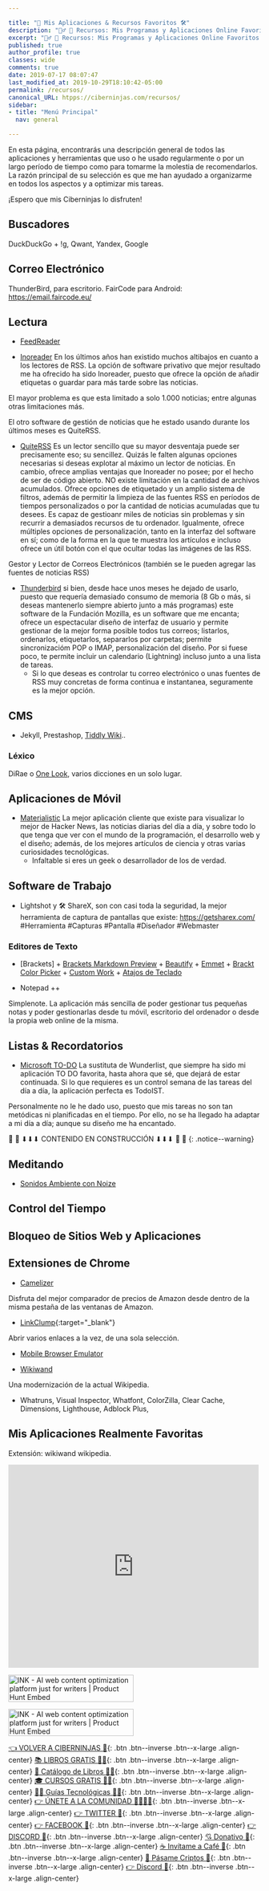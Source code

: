 ```yaml
---

title: "🌟 Mis Aplicaciones & Recursos Favoritos 🛠"
description: "👷‍♂️ 🔨 Recursos: Mis Programas y Aplicaciones Online Favoritos ⭐ La caja de mis herramientas preferidas para el desarrollo web y trabajo personal de todo Internet."
excerpt: "👷‍♂️ 🔨 Recursos: Mis Programas y Aplicaciones Online Favoritos ⭐ La caja de mis herramientas preferidas para el desarrollo web y trabajo personal de todo Internet."
published: true
author_profile: true
classes: wide
comments: true
date: 2019-07-17 08:07:47
last_modified_at: 2019-10-29T18:10:42-05:00
permalink: /recursos/
canonical_URL: htpps://ciberninjas.com/recursos/
sidebar:
- title: "Menú Principal"
  nav: general

---
```

<!-- AGREGAR CAPTURAS DE PANTALLA A LOS DIFERENTES SOFTWARE -->
En esta página, encontrarás una descripción general de todos las aplicaciones y herramientas que uso o he usado regularmente o por un largo período de tiempo como para tomarme la molestia de recomendarlos. La razón principal de su selección es que me han ayudado a organizarme en todos los aspectos y a optimizar mis tareas.
<!-- los mejroes recopilatorios del mundo: https://www.prototypr.io/ >>> Revisar su Blog , https://devawesome.lusaxweb.net/, -->
¡Espero que mis Ciberninjas lo disfruten!

## Buscadores

DuckDuckGo + !g, Qwant, Yandex, Google

## Correo Electrónico

ThunderBird, para escritorio. FairCode para Android: https://email.faircode.eu/

## Lectura

* [FeedReader](http://www.feedreader.com/)

* [Inoreader](https://www.inoreader.com "Mejor Aplicación Lectora de Fuentes de RSS")
  En los últimos años han existido muchos altibajos en cuanto a los lectores de RSS. La opción de software privativo que mejor resultado me ha ofrecido ha sido Inoreader, puesto que ofrece la opción de añadir etiquetas o guardar para más tarde sobre las noticias.
    
El mayor problema es que esta limitado a solo 1.000 noticias; entre algunas otras limitaciones más.

El otro software de gestión de noticias que he estado usando durante los últimos meses es QuiteRSS.

* [QuiteRSS](https://quiterss.org/) Es un lector sencillo que su mayor desventaja puede ser precisamente eso; su sencillez. Quizás le falten algunas opciones necesarias si deseas explotar al máximo un lector de noticias. En cambio, ofrece amplias ventajas que Inoreader no posee; por el hecho de ser de código abierto. NO existe limitación en la cantidad de archivos acumulados. Ofrece opciones de etiquetado y un amplio sistema de filtros, además de permitir la limpieza de las fuentes RSS en períodos de tiempos personalizados o por la cantidad de noticias acumuladas que tu desees. Es capaz de gestioanr miles de noticias sin problemas y sin recurrir a demasiados recursos de tu ordenador. Igualmente, ofrece múltiples opciones de personalización, tanto en la interfaz del software en sí; como de la forma en la que te muestra los artículos e incluso ofrece un útil botón con el que ocultar todas las imágenes de las RSS.

Gestor y Lector de Correos Electrónicos (también se le pueden agregar las fuentes de noticias RSS)
* [Thunderbird](https://support.mozilla.org/en-US/kb/how-subscribe-news-feeds-and-blogs) si bien, desde hace unos meses he dejado de usarlo, puesto que requería demasiado consumo de memoria (8 Gb o más, si deseas mantenerlo siempre abierto junto a más programas) este software de la Fundación Mozilla, es un software que me encanta; ofrece un espectacular diseño de interfaz de usuario y permite gestionar de la mejor forma posible todos tus correos; listarlos, ordenarlos, etiquetarlos, separarlos por carpetas; permite sincronizacióm POP o IMAP, personalización del diseño. Por si fuese poco, te permite incluir un calendario (Lightning) incluso junto a una lista de tareas.
    - Si lo que deseas es controlar tu correo electrónico o unas fuentes de RSS muy concretas de forma continua e instantanea, seguramente es la mejor opción.

## CMS

* Jekyll, Prestashop, [Tiddly Wiki](https://tiddlywiki.com/)..

### Léxico

DiRae o [One Look](https://www.onelook.com/index.php), varios dicciones en un solo lugar.

## Aplicaciones de Móvil

* [Materialistic](https://play.google.com/store/apps/details?id=io.github.hidroh.materialistic&hl=en)
    La mejor aplicación cliente que existe para visualizar lo mejor de Hacker News, las noticias diarias del día a día, y sobre todo lo que tenga que ver con el mundo de la programación, el desarrollo web y el diseño; además, de los mejores artículos de ciencia y otras varias curiosidades tecnológicas.
    - Infaltable si eres un geek o desarrollador de los de verdad.

## Software de Trabajo

* Lightshot y 🛠 ShareX, son con casi toda la seguridad, la mejor herramienta de captura de pantallas que existe: https://getsharex.com/ #Herramienta #Capturas #Pantalla #Diseñador #Webmaster

### Editores de Texto

* [Brackets] + [Brackets Markdown Preview](https://bitbucket.org/begue/brackets-markdown-preview/src/master) + [Beautify](https://github.com/brackets-beautify/brackets-beautify#brackets-beautify) + [Emmet](https://emmet.io) + [Brackt Color Picker](https://github.com/mikailcolak/brackets-color-picker) + [Custom Work](https://github.com/alessandrio/custom-work-for-brackets) + [Atajos de Teclado](https://lisacatalano.github.io/brackets_course/pc.html)

* Notepad ++

Simplenote. La aplicación más sencilla de poder gestionar tus pequeñas notas y poder gestionarlas desde tu móvil, escritorio del ordenador o desde la propia web online de la misma.

## Listas & Recordatorios

* [Microsoft TO-DO]() La sustituta de Wunderlist, que siempre ha sido mi aplicación TO DO favorita, hasta ahora que sé, que dejará de estar continuada. Si lo que requieres es un control semana de las tareas del día a día, la aplicación perfecta es TodoIST. 

Personalmente no le he dado uso, puesto que mis tareas no son tan metódicas ni planificadas en el tiempo. Por ello, no se ha llegado ha adaptar a mi día a día; aunque su diseño me ha encantado. 

🚨 🚧 ⬇⬇⬇ CONTENIDO EN CONSTRUCCIÓN ⬇⬇⬇ 🚧 🚨
{: .notice--warning}

## Meditando

* [Sonidos Ambiente con Noize](https://noize.ml/)

## Control del Tiempo

## Bloqueo de Sitios Web y Aplicaciones

## Extensiones de Chrome

* [Camelizer](https://chrome.google.com/webstore/detail/the-camelizer/ghnomdcacenbmilgjigehppbamfndblo)

Disfruta del mejor comparador de precios de Amazon desde dentro de la misma pestaña de las ventanas de Amazon.

* [LinkClump](https://chrome.google.com/webstore/detail/linkclump/lfpjkncokllnfokkgpkobnkbkmelfefj){:target="_blank"}

Abrir varios enlaces a la vez, de una sola selección.

* [Mobile Browser Emulator](http://tools.diorama.ch/mbe_en.html)
<!-- Como anotar absolutamente todo: https://beepb00p.xyz/annotating.html -->

* [Wikiwand](https://chrome.google.com/webstore/detail/wikiwand-wikipedia-modern/emffkefkbkpkgpdeeooapgaicgmcbolj?hl=es)

Una modernización de la actual Wikipedia.

* Whatruns, Visual Inspector, Whatfont, ColorZilla, Clear Cache, Dimensions, Lighthouse, Adblock Plus, 

## Mis Aplicaciones Realmente Favoritas

Extensión: wikiwand wikipedia.

<iframe style="border: none;" src="https://cards.producthunt.com/cards/posts/169533?v=1" width="500" height="405" frameborder="0" scrolling="no" allowfullscreen></iframe>

<a href="https://www.producthunt.com/posts/ink-1c962f43-e6e2-4291-942f-6090712bf2b6?utm_source=badge-top-post-badge&utm_medium=badge&utm_souce=badge-ink-1c962f43-e6e2-4291-942f-6090712bf2b6" target="_blank"><img src="https://api.producthunt.com/widgets/embed-image/v1/top-post-badge.svg?post_id=169533&theme=light&period=daily" alt="INK - AI web content optimization platform just for writers | Product Hunt Embed" style="width: 250px; height: 54px;" width="250px" height="54px" /></a>

<a href="https://www.producthunt.com/posts/ink-1c962f43-e6e2-4291-942f-6090712bf2b6?utm_source=badge-top-post-badge&utm_medium=badge&utm_souce=badge-ink-1c962f43-e6e2-4291-942f-6090712bf2b6" target="_blank"><img src="https://api.producthunt.com/widgets/embed-image/v1/top-post-badge.svg?post_id=169533&theme=light&period=weekly" alt="INK - AI web content optimization platform just for writers | Product Hunt Embed" style="width: 250px; height: 54px;" width="250px" height="54px" /></a>

[👈 VOLVER A CIBERNINJAS 🏡](/){: .btn .btn--inverse .btn--x-large .align-center}
[📚 LIBROS GRATIS 🕵️‍♂️](/biblioteca-de-programacion-y-tecnologia/#page-title){: .btn .btn--inverse .btn--x-large .align-center}
[🛒 Catálogo de Libros 👨‍💻](/libros/#page-title){: .btn .btn--inverse .btn--x-large .align-center}
[🎓 CURSOS GRATIS 👨‍🏫](/cursos-tecnologia/#page-title){: .btn .btn--inverse .btn--x-large .align-center}
[👨‍💻 Guías Tecnológicas 👩‍💻](/guias/#page-title){: .btn .btn--inverse .btn--x-large .align-center}
[👉 ÚNETE A LA COMUNIDAD 👨‍👨‍👦‍👦](https://kutt.it/comunidad){: .btn .btn--inverse .btn--x-large .align-center}
[👉 TWITTER 🐤](https://kutt.it/ciberninjast){: .btn .btn--inverse .btn--x-large .align-center}
[👉 FACEBOOK 📘](https://kutt.it/cibercursos){: .btn .btn--inverse .btn--x-large .align-center}
[👉 DISCORD 💭](https://kutt.it/ciberninjas_discord){: .btn .btn--inverse .btn--x-large .align-center}
[💘 Donativo 🥰](https://kutt.it/donativo){: .btn .btn--inverse .btn--x-large .align-center}
[☕ Invítame a Café 👏](https://kutt.it/Cafe){: .btn .btn--inverse .btn--x-large .align-center}
[🎁 Pásame Criptos 🤘](https://kutt.it/ciberninjas_discord){: .btn .btn--inverse .btn--x-large .align-center}
[👉 Discord 💭](https://kutt.it/ciberninjas_discord){: .btn .btn--inverse .btn--x-large .align-center}